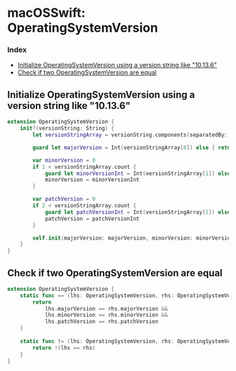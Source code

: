 # macOSSwift: OperatingSystemVersion

### Index

* [Initialize OperatingSystemVersion using a version string like "10.13.6"](https://github.com/erikberglund/macOSSwift/blob/master/macOSSwift_OperatingSystemVersion.md#initialize-operatingsystemversion-using-a-version-string-like-10136)
* [Check if two OperatingSystemVersion are equal](https://github.com/erikberglund/macOSSwift/blob/master/macOSSwift_OperatingSystemVersion.md#check-if-two-operatingsystemversion-are-equal)

## Initialize OperatingSystemVersion using a version string like "10.13.6"

```swift
extension OperatingSystemVersion {
    init?(versionString: String) {
        let versionStringArray = versionString.components(separatedBy: ".")

        guard let majorVersion = Int(versionStringArray[0]) else { return nil }

        var minorVersion = 0
        if 1 < versionStringArray.count {
            guard let minorVersionInt = Int(versionStringArray[1]) else { return nil }
            minorVersion = minorVersionInt
        }

        var patchVersion = 0
        if 2 < versionStringArray.count {
            guard let patchVersionInt = Int(versionStringArray[2]) else { return nil }
            patchVersion = patchVersionInt
        }

        self.init(majorVersion: majorVersion, minorVersion: minorVersion, patchVersion: patchVersion)
    }
}
```

## Check if two OperatingSystemVersion are equal

```swift
extension OperatingSystemVersion {
    static func == (lhs: OperatingSystemVersion, rhs: OperatingSystemVersion) -> Bool {
        return
            lhs.majorVersion == rhs.majorVersion &&
            lhs.minorVersion == rhs.minorVersion &&
            lhs.patchVersion == rhs.patchVersion
    }
        
    static func != (lhs: OperatingSystemVersion, rhs: OperatingSystemVersion) -> Bool {
        return !(lhs == rhs)
    }
}